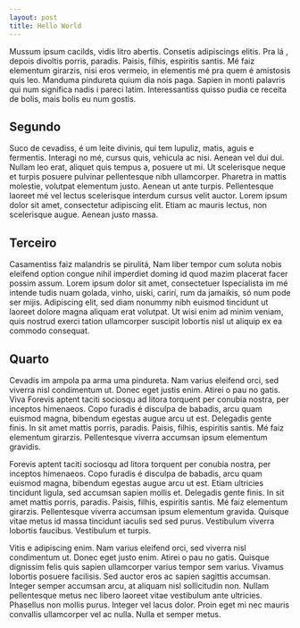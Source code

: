 ```yaml
---
layout: post
title: Hello World
---
```


Mussum ipsum cacilds, vidis litro abertis. Consetis adipiscings elitis. Pra lá , depois divoltis porris, paradis. Paisis, filhis, espiritis santis. Mé faiz elementum girarzis, nisi eros vermeio, in elementis mé pra quem é amistosis quis leo. Manduma pindureta quium dia nois paga. Sapien in monti palavris qui num significa nadis i pareci latim. Interessantiss quisso pudia ce receita de bolis, mais bolis eu num gostis.

Segundo
-------
Suco de cevadiss, é um leite divinis, qui tem lupuliz, matis, aguis e fermentis. Interagi no mé, cursus quis, vehicula ac nisi. Aenean vel dui dui. Nullam leo erat, aliquet quis tempus a, posuere ut mi. Ut scelerisque neque et turpis posuere pulvinar pellentesque nibh ullamcorper. Pharetra in mattis molestie, volutpat elementum justo. Aenean ut ante turpis. Pellentesque laoreet mé vel lectus scelerisque interdum cursus velit auctor. Lorem ipsum dolor sit amet, consectetur adipiscing elit. Etiam ac mauris lectus, non scelerisque augue. Aenean justo massa.

Terceiro
--------
Casamentiss faiz malandris se pirulitá, Nam liber tempor cum soluta nobis eleifend option congue nihil imperdiet doming id quod mazim placerat facer possim assum. Lorem ipsum dolor sit amet, consectetuer Ispecialista im mé intende tudis nuam golada, vinho, uiski, carirí, rum da jamaikis, só num pode ser mijis. Adipiscing elit, sed diam nonummy nibh euismod tincidunt ut laoreet dolore magna aliquam erat volutpat. Ut wisi enim ad minim veniam, quis nostrud exerci tation ullamcorper suscipit lobortis nisl ut aliquip ex ea commodo consequat.

Quarto
------
Cevadis im ampola pa arma uma pindureta. Nam varius eleifend orci, sed viverra nisl condimentum ut. Donec eget justis enim. Atirei o pau no gatis. Viva Forevis aptent taciti sociosqu ad litora torquent per conubia nostra, per inceptos himenaeos. Copo furadis é disculpa de babadis, arcu quam euismod magna, bibendum egestas augue arcu ut est. Delegadis gente finis. In sit amet mattis porris, paradis. Paisis, filhis, espiritis santis. Mé faiz elementum girarzis. Pellentesque viverra accumsan ipsum elementum gravidis.

Forevis aptent taciti sociosqu ad litora torquent per conubia nostra, per inceptos himenaeos. Copo furadis é disculpa de babadis, arcu quam euismod magna, bibendum egestas augue arcu ut est. Etiam ultricies tincidunt ligula, sed accumsan sapien mollis et. Delegadis gente finis. In sit amet mattis porris, paradis. Paisis, filhis, espiritis santis. Mé faiz elementum girarzis. Pellentesque viverra accumsan ipsum elementum gravida. Quisque vitae metus id massa tincidunt iaculis sed sed purus. Vestibulum viverra lobortis faucibus. Vestibulum et turpis.

Vitis e adipiscing enim. Nam varius eleifend orci, sed viverra nisl condimentum ut. Donec eget justo enim. Atirei o pau no gatis. Quisque dignissim felis quis sapien ullamcorper varius tempor sem varius. Vivamus lobortis posuere facilisis. Sed auctor eros ac sapien sagittis accumsan. Integer semper accumsan arcu, at aliquam nisl sollicitudin non. Nullam pellentesque metus nec libero laoreet vitae vestibulum ante ultricies. Phasellus non mollis purus. Integer vel lacus dolor. Proin eget mi nec mauris convallis ullamcorper vel ac nulla. Nulla et semper metus.

